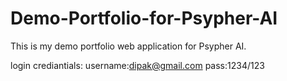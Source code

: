 # Demo-Portfolio-for-Psypher-AI
This is my demo portfolio web application for Psypher AI.

login crediantials:
username:dipak@gmail.com
pass:1234/123
